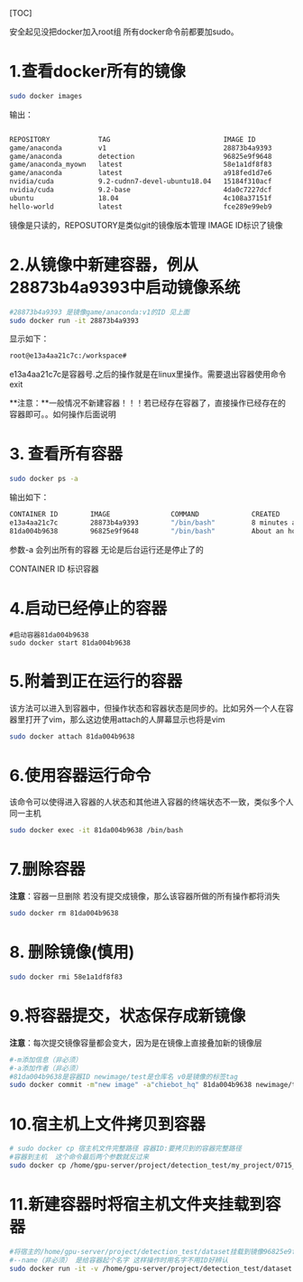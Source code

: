 [TOC]

安全起见没把docker加入root组  所有docker命令前都要加sudo。

# 1.查看docker所有的镜像

```bash
sudo docker images
```

输出：

```bash

REPOSITORY            TAG                            IMAGE ID            CREATED             SIZE
game/anaconda         v1                             28873b4a9393        About an hour ago   16.4GB
game/anaconda         detection                      96825e9f9648        4 hours ago         15GB
game/anaconda_myown   latest                         58e1a1df8f83        9 hours ago         8.51GB
game/anaconda         latest                         a918fed1d7e6        15 hours ago        9.26GB
nvidia/cuda           9.2-cudnn7-devel-ubuntu18.04   15184f310acf        2 weeks ago         2.88GB
nvidia/cuda           9.2-base                       4da0c7227dcf        2 weeks ago         137MB
ubuntu                18.04                          4c108a37151f        4 weeks ago         64.2MB
hello-world           latest                         fce289e99eb9        6 months ago        1.84kB

```

镜像是只读的，REPOSUTORY是类似git的镜像版本管理 IMAGE ID标识了镜像



# 2.从镜像中新建容器，例从28873b4a9393中启动镜像系统

```bash
#28873b4a9393 是镜像game/anaconda:v1的ID 见上面
sudo docker run -it 28873b4a9393 

```

显示如下：

```bash
root@e13a4aa21c7c:/workspace#
```

e13a4aa21c7c是容器号.之后的操作就是在linux里操作。需要退出容器使用命令exit

**注意：**一般情况不新建容器！！！若已经存在容器了，直接操作已经存在的容器即可。。如何操作后面说明

# 3. 查看所有容器

```bash
sudo docker ps -a
```

输出如下：

```bash
CONTAINER ID        IMAGE               COMMAND             CREATED             STATUS                        PORTS               NAMES
e13a4aa21c7c        28873b4a9393        "/bin/bash"         8 minutes ago       Exited (127) 19 seconds ago                       elated_mcclintock
81da004b9638        96825e9f9648        "/bin/bash"         About an hour ago   Exited (130) 19 minutes ago                       gifted_hugle

```

参数-a 会列出所有的容器 无论是后台运行还是停止了的

CONTAINER ID 标识容器

# 4.启动已经停止的容器

```
#启动容器81da004b9638
sudo docker start 81da004b9638
```

# 5.附着到正在运行的容器

该方法可以进入到容器中，但操作状态和容器状态是同步的。比如另外一个人在容器里打开了vim，那么这边使用attach的人屏幕显示也将是vim

```bash
sudo docker attach 81da004b9638
```



# 6.使用容器运行命令

该命令可以使得进入容器的人状态和其他进入容器的终端状态不一致，类似多个人同一主机

```bash
sudo docker exec -it 81da004b9638 /bin/bash
```



# 7.删除容器

**注意**：容器一旦删除 若没有提交成镜像，那么该容器所做的所有操作都将消失

```bash
sudo docker rm 81da004b9638
```

# 8. 删除镜像(慎用)

```bash
sudo docker rmi 58e1a1df8f83
```



# 9.将容器提交，状态保存成新镜像

**注意**：每次提交镜像容量都会变大，因为是在镜像上直接叠加新的镜像层

```bash
#-m添加信息（非必须）
#-a添加作者（非必须）
#81da004b9638是容器ID newimage/test是仓库名 v0是镜像的标签tag
sudo docker commit -m"new image" -a"chiebot_hq" 81da004b9638 newimage/test:v0
```



# 10.宿主机上文件拷贝到容器

```bash
# sudo docker cp 宿主机文件完整路径 容器ID:要拷贝到的容器完整路径
#容器到主机  这个命令最后两个参数就反过来
sudo docker cp /home/gpu-server/project/detection_test/my_project/0715_ag_1333x800/work_dirs/epoch_8.pth 917a830414c:/home/test_project/project

```



# 11.新建容器时将宿主机文件夹挂载到容器

```bash
#将宿主的/home/gpu-server/project/detection_test/dataset挂载到镜像96825e9f9648的/home/share
#--name（非必须） 是给容器起个名字 这样操作时用名字不用ID好辨认
sudo docker run -it -v /home/gpu-server/project/detection_test/dataset:/home/share --name test_detection 96825e9f9648

```

